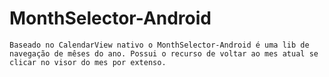 # MonthSelector-Android

	Baseado no CalendarView nativo o MonthSelector-Android é uma lib de navegação de mêses do ano. Possui o recurso de voltar ao mes atual se clicar no visor do mes por extenso.
